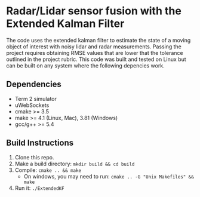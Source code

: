 # Radar/Lidar sensor fusion with the Extended Kalman Filter 

The code uses the extended kalman filter to estimate the state of a moving object of interest with noisy lidar and radar measurements. Passing the project requires obtaining RMSE values that are lower that the tolerance outlined in the project rubric. This code was built and tested on Linux but can be built on any system where the following depencies work.


## Dependencies
* Term 2 simulator
* uWebSockets
* cmake >= 3.5
* make >= 4.1 (Linux, Mac), 3.81 (Windows)
* gcc/g++ >= 5.4

## Build Instructions

1. Clone this repo.
2. Make a build directory: `mkdir build && cd build`
3. Compile: `cmake .. && make` 
   * On windows, you may need to run: `cmake .. -G "Unix Makefiles" && make`
4. Run it: `./ExtendedKF `


